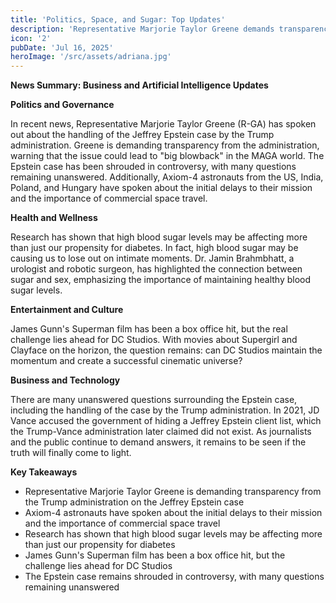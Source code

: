 ```yaml
---
title: 'Politics, Space, and Sugar: Top Updates'
description: 'Representative Marjorie Taylor Greene demands transparency in Jeffrey Epstein case handling.'
icon: '2'
pubDate: 'Jul 16, 2025'
heroImage: '/src/assets/adriana.jpg'
---
```


**News Summary: Business and Artificial Intelligence Updates**

**Politics and Governance**

In recent news, Representative Marjorie Taylor Greene (R-GA) has spoken out about the handling of the Jeffrey Epstein case by the Trump administration. Greene is demanding transparency from the administration, warning that the issue could lead to "big blowback" in the MAGA world. The Epstein case has been shrouded in controversy, with many questions remaining unanswered. Additionally, Axiom-4 astronauts from the US, India, Poland, and Hungary have spoken about the initial delays to their mission and the importance of commercial space travel.

**Health and Wellness**

Research has shown that high blood sugar levels may be affecting more than just our propensity for diabetes. In fact, high blood sugar may be causing us to lose out on intimate moments. Dr. Jamin Brahmbhatt, a urologist and robotic surgeon, has highlighted the connection between sugar and sex, emphasizing the importance of maintaining healthy blood sugar levels.

**Entertainment and Culture**

James Gunn's Superman film has been a box office hit, but the real challenge lies ahead for DC Studios. With movies about Supergirl and Clayface on the horizon, the question remains: can DC Studios maintain the momentum and create a successful cinematic universe?

**Business and Technology**

There are many unanswered questions surrounding the Epstein case, including the handling of the case by the Trump administration. In 2021, JD Vance accused the government of hiding a Jeffrey Epstein client list, which the Trump-Vance administration later claimed did not exist. As journalists and the public continue to demand answers, it remains to be seen if the truth will finally come to light.

**Key Takeaways**

* Representative Marjorie Taylor Greene is demanding transparency from the Trump administration on the Jeffrey Epstein case
* Axiom-4 astronauts have spoken about the initial delays to their mission and the importance of commercial space travel
* Research has shown that high blood sugar levels may be affecting more than just our propensity for diabetes
* James Gunn's Superman film has been a box office hit, but the challenge lies ahead for DC Studios
* The Epstein case remains shrouded in controversy, with many questions remaining unanswered
